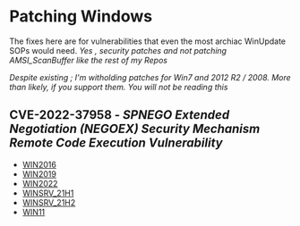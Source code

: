 # Patching Windows
The fixes here are for vulnerabilities that even the most archiac WinUpdate SOPs would need.
*Yes , security patches and not patching AMSI_ScanBuffer like the rest of my Repos*

*Despite existing ; I'm witholding patches for Win7 and 2012 R2 / 2008.  More than likely, if you support them. You will not be reading this*

## **CVE-2022-37958** - *SPNEGO Extended Negotiation (NEGOEX) Security Mechanism Remote Code Execution Vulnerability*

+ [WIN2016](https://catalog.s.download.windowsupdate.com/d/msdownload/update/software/secu/2022/09/windows10.0-kb5017305-x64_2c07f36c2861125ecea1098dc29cd03d42c3781b.msu)
+ [WIN2019](https://catalog.s.download.windowsupdate.com/c/msdownload/update/software/secu/2022/12/windows10.0-kb5021237-x64_207fe3b1229757c0a628f2c5c54c8d3068f62d8d.msu])
+ [WIN2022](https://catalog.s.download.windowsupdate.com/d/msdownload/update/software/secu/2022/09/windows10.0-kb5017316-x64_f80e106e113fe039e5dd39e9b7b2c61922983598.msu)
+ [WINSRV_21H1](https://catalog.s.download.windowsupdate.com/d/msdownload/update/software/secu/2022/09/windows10.0-kb5017316-x64_f80e106e113fe039e5dd39e9b7b2c61922983598.msu)
+ [WINSRV_21H2](https://catalog.s.download.windowsupdate.com/c/msdownload/update/software/secu/2022/09/windows10.0-kb5017308-x64_2027053968a06948b45d139d95475ab4feee5654.msu)
+ [WIN11](https://catalog.s.download.windowsupdate.com/d/msdownload/update/software/secu/2022/09/windows10.0-kb5017328-x64_8fe5ec9c4d810679fb6b028280244f783c5acd09.msu)
